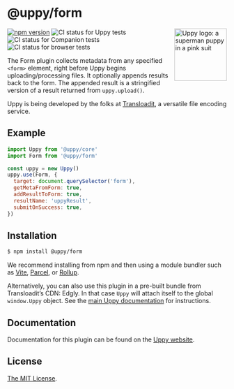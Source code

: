 # @uppy/form

<img src="https://uppy.io/images/logos/uppy-dog-head-arrow.svg" width="120" alt="Uppy logo: a superman puppy in a pink suit" align="right">

[![npm version](https://img.shields.io/npm/v/@uppy/form.svg?style=flat-square)](https://www.npmjs.com/package/@uppy/form)
![CI status for Uppy tests](https://github.com/transloadit/uppy/workflows/Tests/badge.svg)
![CI status for Companion tests](https://github.com/transloadit/uppy/workflows/Companion/badge.svg)
![CI status for browser tests](https://github.com/transloadit/uppy/workflows/End-to-end%20tests/badge.svg)

The Form plugin collects metadata from any specified `<form>` element, right before Uppy begins uploading/processing files. It optionally appends results back to the form. The appended result is a stringified version of a result returned from `uppy.upload()`.

Uppy is being developed by the folks at [Transloadit](https://transloadit.com), a versatile file encoding service.

## Example

```js
import Uppy from '@uppy/core'
import Form from '@uppy/form'

const uppy = new Uppy()
uppy.use(Form, {
  target: document.querySelector('form'),
  getMetaFromForm: true,
  addResultToForm: true,
  resultName: 'uppyResult',
  submitOnSuccess: true,
})
```

## Installation

```bash
$ npm install @uppy/form
```

We recommend installing from npm and then using a module bundler such as [Vite](https://vitejs.dev/), [Parcel](https://parceljs.org/), or [Rollup](https://rollupjs.org).

Alternatively, you can also use this plugin in a pre-built bundle from Transloadit’s CDN: Edgly. In that case `Uppy` will attach itself to the global `window.Uppy` object. See the [main Uppy documentation](https://uppy.io/docs/#Installation) for instructions.

## Documentation

Documentation for this plugin can be found on the [Uppy website](https://uppy.io/docs/form).

## License

[The MIT License](./LICENSE).
